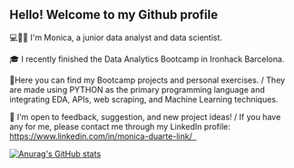 ## Hello! Welcome to my Github profile

💻👩‍💻 I'm Monica, a junior data analyst and data scientist.

🎓 I recently finished the Data Analytics Bootcamp in Ironhack Barcelona. 

📂Here you can find my Bootcamp projects and personal exercises. /
They are made using PYTHON as the primary programming language and integrating EDA, APIs, web scraping, and Machine Learning techniques.


🤝 I'm open to feedback, suggestion, and new project ideas! /
If you have any for me, please contact me through my LinkedIn profile:
https://www.linkedin.com/in/monica-duarte-link/   

[![Anurag's GitHub stats](https://github-readme-stats.vercel.app/api?username=Monica-Duarte11)](https://github.com/anuraghazra/github-readme-stats)
